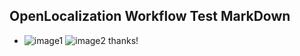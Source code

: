 ## OpenLocalization Workflow Test MarkDown
* ![image1](.\dbe9a36c-6ccc-4b20-a898-7283e4218ef5.PNG)   ![image2](.\17248bde-fb5a-4033-876d-6f07234cb410.png) 
thanks!
